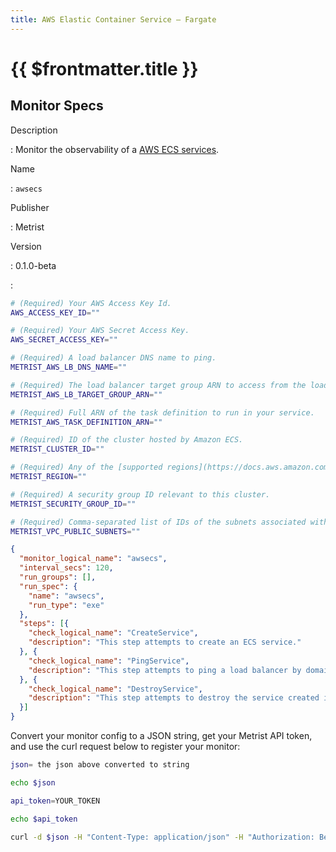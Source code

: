 ```yaml
---
title: AWS Elastic Container Service — Fargate
---
```


# {{ $frontmatter.title }}

## Monitor Specs

Description

: Monitor the observability of a [AWS ECS services](https://aws.amazon.com/ecs/).

Name

: `awsecs`

Publisher

: Metrist

Version

: 0.1.0-beta

: &nbsp;


<!--@include: /parts/_1.md-->


<!--@include: /parts/_2.md-->


<!--@include: /parts/_3.md-->


```sh
# (Required) Your AWS Access Key Id.
AWS_ACCESS_KEY_ID=""

# (Required) Your AWS Secret Access Key.
AWS_SECRET_ACCESS_KEY=""

# (Required) A load balancer DNS name to ping.
METRIST_AWS_LB_DNS_NAME=""

# (Required) The load balancer target group ARN to access from the load balancer.
METRIST_AWS_LB_TARGET_GROUP_ARN=""

# (Required) Full ARN of the task definition to run in your service.
METRIST_AWS_TASK_DEFINITION_ARN=""

# (Required) ID of the cluster hosted by Amazon ECS.
METRIST_CLUSTER_ID=""

# (Required) Any of the [supported regions](https://docs.aws.amazon.com/AmazonECS/latest/userguide/AWS_Fargate-Regions.html).
METRIST_REGION=""

# (Required) A security group ID relevant to this cluster.
METRIST_SECURITY_GROUP_ID=""

# (Required) Comma-separated list of IDs of the subnets associated with the service.
METRIST_VPC_PUBLIC_SUBNETS=""
```

<!--@include: /parts/tips_env-vars.md -->


<!--@include: /parts/_4.md-->


```json
{
  "monitor_logical_name": "awsecs",
  "interval_secs": 120,
  "run_groups": [],
  "run_spec": {
    "name": "awsecs",
    "run_type": "exe"
  },
  "steps": [{
    "check_logical_name": "CreateService",
    "description": "This step attempts to create an ECS service."
  }, {
    "check_logical_name": "PingService",
    "description": "This step attempts to ping a load balancer by domain name."
  }, {
    "check_logical_name": "DestroyService",
    "description": "This step attempts to destroy the service created in an earlier step."
  }]
}
```




Convert your monitor config to a JSON string, get your Metrist API token, and use the curl request below to register your monitor:

```sh
json= the json above converted to string

echo $json

api_token=YOUR_TOKEN

echo $api_token

curl -d $json -H "Content-Type: application/json" -H "Authorization: Bearer $api_token" 'https://app.metrist.io/api/v0/monitor-config'

```

<!--@include: /parts/tips_api.md-->


<!--@include: /parts/_5.md-->


<!--@include: /parts/result.md-->
